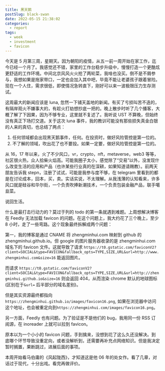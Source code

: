 ```yaml
---
title: 黑天鹅
postSlug: black-swan
date: 2022-05-15 21:38:02
categories:
  - report
tags:
  - week
  - investment
  - favicon
---
```


今天是 5 月第三周，星期天。因为朝阳的疫情，从五一前一周开始在家工作，迄今已经一个月了。我感觉还不错，家里的工作台稳步升级中，慢慢打造一个更酷炫更舒适的工作环境。中间北京风风火火抢了两轮菜，我啥也没买。倒不是不屑参与，我想如果是拖家带口，一定也会加入其中吧，毕竟不能让老婆孩子跟着冒险。现在一个人住，需求很低，即使情况急转直下，刚好可以来一波极限压力生存测试。

这周最大的新闻应该是 luna, 忽然一下铺天盖地的新闻。有买了亏损叫苦不迭的，有隔岸观火不嫌事大的，有趁火打劫想抄底一把的。晚上散步时听了几个播客，大概了解了下因果，因为不够专业，这里就不复述了。我听说 UST 不算晚，但始终没有真正下场打交道。关于这次 luna 事件，我的教训可能没有那些损失真金白银的人来的真切，也总结了两点：

1. 任何领域都会出现黑天鹅事件，任何。在投资时，做好风险管控是第一位的。
2. 不了解的领域，吹出花了也不要投。如果一定要，做好风险管控是第一位的。

从 16，17 年以来，火了不少风口，vr，crypto，nft，metaverse，web3 等等，社区很火热，众人拾柴火焰高。可能我圈子太小，感觉除了“交易”以外，没发现什么改变生活的应用和产品（也许某些行业真的在深耕，如果知道请赐教）。前两天朋友告诉我 stepn，注册了试试，可能是我参与度不够，在 telegram 里看到的都是在讨论成本，回本，买，卖。实话实说，不太理解。从我浅薄的认知看来，许多风口就是硅谷和华尔街，一个负责吹捧新潮技术，一个负责包装金融产品，联手噶韭菜。

说回生活。

什么是最打击行动力的？莫过于列的 todo 的第一条就遇到难题。上周想解决博客在 Feedly 无法加载 favicon 的问题。在这个问题上，我大约花了三个晚上，至少 8 小时，走了一些弯路。这个现象最终拆解成两个问题：

第一，我的博客是通过 CNAME 将 zhengminhui.com 映射到 github 的 zhengminhui.github.io。但 google 的图片服务器收录的是 zhengminhui.com 域名下的 favicon 文件。这就导致了请求 `https://t0.gstatic.com/faviconV2?client=SOCIAL&type=FAVICON&fallback_opts=TYPE,SIZE,URL&url=http://www.zhengminhui.com&size=16` 能返回图片。

而请求 `https://t0.gstatic.com/faviconV2?client=SOCIAL&type=FAVICON&fallback_opts=TYPE,SIZE,URL&url=http://zhengminhui.github.io&size=16` 则会返回 404，从而渲染 chrome 默认的地球图标(区别在于`&url=` 后半部分的域名差别)。

但是其实资源最终都指向`https://zhengminhui.github.io/images/favicon16.png`, 如果在浏览器中访问这个地址，也会被重定向到`https://zhengminhui.com/images/favicon16.png`。

另一方面，Feedly 也有问题。为了验证是不是他们的 bug，我用同一份 RSS 订阅源，在 inoreader 上就可以拉到 favicon。

原本以为一个小小的 favicon 问题，手到擒来，没想到花了这么久还没解决。到底哪个环节导致没重定向，或者没解析到，还需要再补充点网络知识。但是我决定暂时搁置，果断跳过，进展后面的事项。

本周开始看马伯庸的《风起陇西》，才知道这是他 06 年的处女作。看了几章，对话过于现代，十分出戏。看完再做评价。
